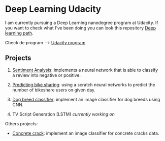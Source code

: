 # Deep Learning Udacity

I am currently pursuing a Deep Learning nanodegree program at Udacity. If you want to check what I've been doing you can look this repository [Deep learning path](https://github.com/HannaLAguilar/Deep_Learning_path).

Check de program --> [Udacity program](https://www.udacity.com/course/deep-learning-nanodegree--nd101)

## Projects

1. [Sentiment Analysis](https://github.com/HannaLAguilar/Sentiment_analysis): implements a neural network that is able to classify a review into negative or positive.

2. [Predicting bike sharing](https://github.com/HannaLAguilar/Predicting_bike_sharing): using a scratch neural networks to predict the number of bikeshare users on given day.

3. [Dog breed classifier](https://github.com/HannaLAguilar/Dog-_Identification_CNN): implement an image classifier for dog breeds using CNN.

4. TV Script Generation (LSTM) *currently working on* 

Others projects:

* [Concrete crack](https://github.com/HannaLAguilar/Concrete_Crack_Classification): implement an image classifier for concrete cracks data.











